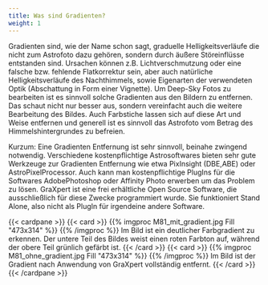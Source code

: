 ```yaml
---
title: Was sind Gradienten?
weight: 1
---
```


Gradienten sind, wie der Name schon sagt, graduelle Helligkeitsverläufe die nicht zum Astrofoto dazu gehören, sondern durch äußere Störeinflüsse entstanden sind.
Ursachen können z.B. Lichtverschmutzung oder eine falsche bzw. fehlende Flatkorrektur sein, aber auch natürliche Helligkeitsverläufe des Nachthimmels, sowie Eigenarten der verwendeten Optik (Abschattung in Form einer Vignette).
Um Deep-Sky Fotos zu bearbeiten ist es sinnvoll solche Gradienten aus den Bildern zu entfernen.
Das schaut nicht nur besser aus, sondern vereinfacht auch die weitere Bearbeitung des Bildes.
Auch Farbstiche lassen sich auf diese Art und Weise entfernen und generell ist es sinnvoll das Astrofoto vom Betrag des Himmelshintergrundes zu befreien.

Kurzum: Eine Gradienten Entfernung ist sehr sinnvoll, beinahe zwingend notwendig.
Verschiedene kostenpflichtige Astrosoftwares bieten sehr gute Werkzeuge zur Gradienten Entfernung wie etwa PixInsight (DBE,ABE) oder AstroPixelProcessor.
Auch kann man kostenpflichtige PlugIns für die Softwares AdobePhotoshop oder Affinity Photo erwerben um das Problem zu lösen.
GraXpert ist eine frei erhältliche Open Source Software, die ausschließlich für diese Zwecke programmiert wurde.
Sie funktioniert Stand Alone, also nicht als PlugIn für irgendeine andere Software.

{{< cardpane >}}
  {{< card >}}
    {{% imgproc M81_mit_gradient.jpg Fill "473x314" %}}
    {{% /imgproc %}}
    Im Bild ist ein deutlicher Farbgradient zu erkennen.
    Der untere Teil des Bildes weist einen roten Farbton auf, während der obere Teil grünlich gefärbt ist.
  {{< /card >}}
  {{< card >}}
    {{% imgproc M81_ohne_gradient.jpg Fill "473x314" %}}
    {{% /imgproc %}}
    Im Bild ist der Gradient nach Anwendung von GraXpert vollständig entfernt.
  {{< /card >}}
{{< /cardpane >}}




